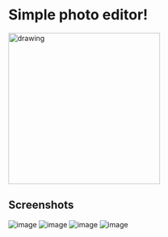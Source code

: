 # Simple photo editor!
<img src="https://user-images.githubusercontent.com/80569772/206533164-c64a7f1b-d101-4d79-8bc3-f2d0f577d100.gif" alt="drawing" width="300"/>

## Screenshots
![image](https://user-images.githubusercontent.com/80569772/206534198-300a0ac4-11f5-4fe9-ab8e-17ceaa435492.png)
![image](https://user-images.githubusercontent.com/80569772/206534314-7100d183-c6dc-4b09-9a1f-6470260e05cb.png)
![image](https://user-images.githubusercontent.com/80569772/206534258-b4c0f859-7267-42eb-8259-2c573673e3a2.png)
![image](https://user-images.githubusercontent.com/80569772/206534360-d6f985dd-11b0-4dd9-856f-a6b587dd5926.png)

